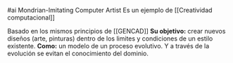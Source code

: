 #ai 
Mondrian-Imitating Computer Artist
Es un ejemplo de [[Creatividad computacional]]

Basado en los mismos principios de [[GENCAD]]
**Su objetivo:** crear nuevos diseños (arte, pinturas) dentro de los limites y condiciones de un estilo existente. 
**Como:** un modelo de un proceso evolutivo. Y a través de la evolución se evitan el conocimiento del dominio. 